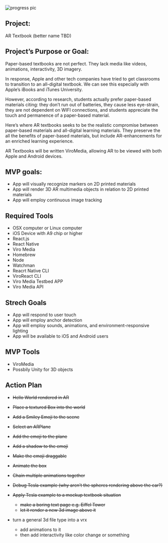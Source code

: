
![progress pic](https://github.com/amcgladd/capstone-project-planning/blob/master/IMG_0003.PNG "Progress Pic")


## Project:
AR Textbook (better name TBD)

## Project’s Purpose or Goal:

Paper-based textbooks are not perfect. They lack media like videos, animations, interactivity, 3D imagery.

In response, Apple and other tech companies have tried to get classrooms to transition to an all-digital textbook. We can see this especially with Apple’s iBooks and iTunes University.

However, according to research, students actually prefer paper-based materials citing: they don’t run out of batteries, they cause less eye-strain, they are not dependent on WIFI connections, and students appreciate the touch and permanence of a paper-based material.

Here’s where AR textbooks seeks to be the realistic compromise between paper-based materials and all-digital learning materials. They preserve the all the benefits of paper-based materials, but include AR-enhancements for an enriched learning experience.

AR Textbooks will be written ViroMedia, allowing AR to be viewed with both Apple and Android devices.

## MVP goals:

* App will visually recognize markers on 2D printed materials
* App will render 3D AR multimedia objects in relation to 2D printed materials
* App will employ continuous image tracking


## Required Tools

* OSX computer or Linux computer
* iOS Device with A9 chip or higher
* React.js
* React Native
* Viro Media
* Homebrew
* Node
* Watchman
* Reacrt Native CLI
* ViroReact CLI
* Viro Media Testbed APP
* Viro Media API

## Strech Goals

* App will respond to user touch
* App will employ anchor detection
* App will employ sounds, animations, and environment-responsive lighting
* App will be available to iOS and Android users

## MVP Tools

* ViroMedia
* Possbily Unity for 3D objects

## Action Plan
* <strike>Hello World rendered in AR</strike>
* <strike>Place a textured Box into the world</strike>
* <strike>Add a Smiley Emoji to the scene</strike>
* <strike>Select an ARPlane</strike>
* <strike>Add the emoji to the plane</strike>
* <strike>Add a shadow to the emoji</strike>
* <strike>Make the emoji draggable</strike>
* <strike>Animate the box</strike>
* <strike>Chain multiple animations together</strike>
* <strike>Debug Tesla example (why aren’t the spheres rendering above the car?)</strike>

* <strike>Apply Tesla example to a mockup textbook situation</strike>
  * <strike>make a boring text page e.g. Eiffel Tower</strike>
  * <strike>let it render a new 3d image above it</strike>

* turn a general 3d file type into a vrx
  * add animations to it
  * then add interactivity like color change or something
